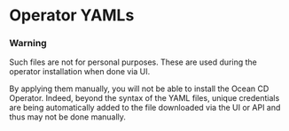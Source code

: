 # Operator YAMLs

### Warning

Such files are not for personal purposes. These are used during the operator installation when done via UI. 

By applying them manually, you will not be able to install the Ocean CD Operator. Indeed, beyond the syntax of the YAML files, unique credentials are being automatically added to the file downloaded via the UI or API and thus may not be done manually. 


